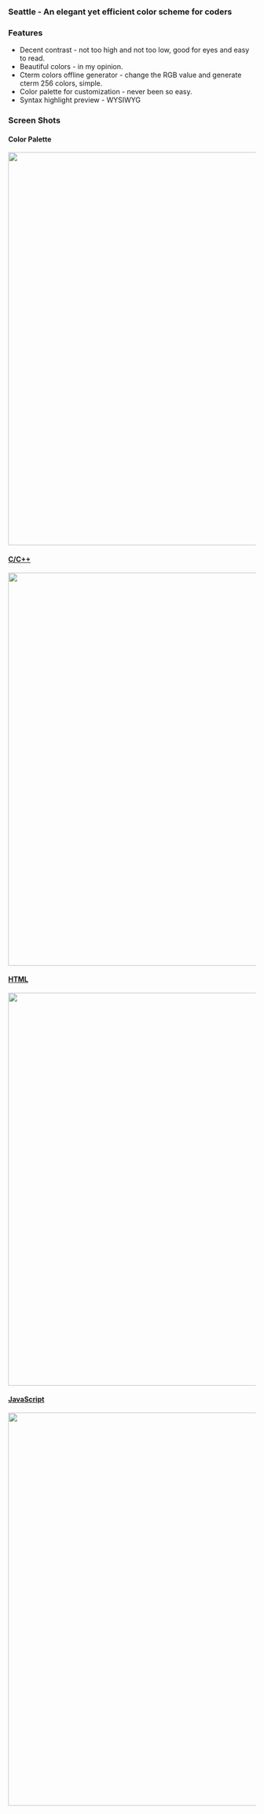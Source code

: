 ### Seattle - An elegant yet efficient color scheme for coders

### Features
 * Decent contrast - not too high and not too low, good for eyes and easy to read.
 * Beautiful colors - in my opinion.
 * Cterm colors offline generator - change the RGB value and generate cterm 256 colors, simple.
 * Color palette for customization - never been so easy.
 * Syntax highlight preview - WYSIWYG

### Screen Shots
#### Color Palette
<a href="url"><img src="https://cloud.githubusercontent.com/assets/841602/18620185/3459bdbe-7dc2-11e6-8d6a-d33499c75de2.png" width="800">
#### C/C++
<a href="url"><img src="https://cloud.githubusercontent.com/assets/841602/18620190/468c01f4-7dc2-11e6-8ef0-76a6a5d94452.png" width="800">
#### HTML
<a href="url"><img src="https://cloud.githubusercontent.com/assets/841602/18620192/4c8ed1e4-7dc2-11e6-80e2-7612761f6c67.png" width="800">
#### JavaScript
<a href="url"><img src="https://cloud.githubusercontent.com/assets/841602/18620194/50e0d274-7dc2-11e6-9c63-33e9b73b3494.png" width="800">
